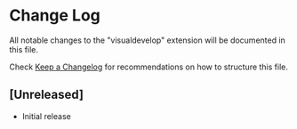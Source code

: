 # Change Log

All notable changes to the "visualdevelop" extension will be documented in this file.

Check [Keep a Changelog](http://keepachangelog.com/) for recommendations on how to structure this file.

## [Unreleased]

- Initial release